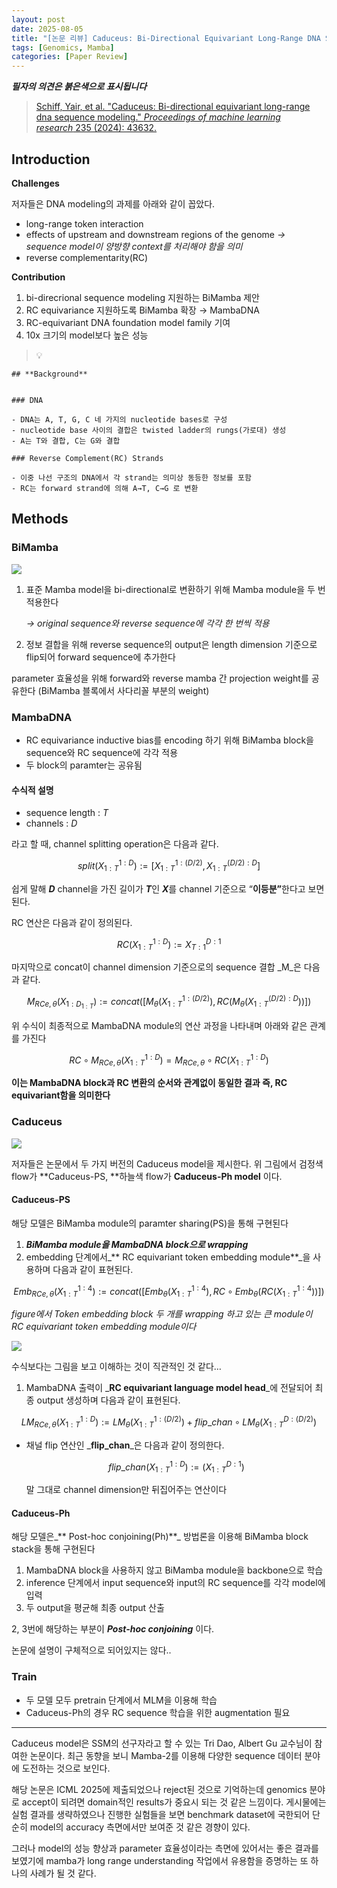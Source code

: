 ```yaml
---
layout: post
date: 2025-08-05
title: "[논문 리뷰] Caduceus: Bi-Directional Equivariant Long-Range DNA Sequence Modeling"
tags: [Genomics, Mamba]
categories: [Paper Review]
---
```


<span class="notion-red">_**필자의 의견은 붉은색으로 표시됩니다**_</span>


> [Schiff, Yair, et al. "Caduceus: Bi-directional equivariant long-range dna sequence modeling." ](https://pmc.ncbi.nlm.nih.gov/articles/PMC12189541/)[_Proceedings of machine learning research_](https://pmc.ncbi.nlm.nih.gov/articles/PMC12189541/)[ 235 (2024): 43632.](https://pmc.ncbi.nlm.nih.gov/articles/PMC12189541/)



## Introduction


**Challenges**


저자들은 DNA modeling의 과제를 아래와 같이 꼽았다.

- long-range token interaction
- effects of upstream and downstream regions of the genome 
_→ sequence model이 양방향 context를 처리해야 함을 의미_
- reverse complementarity(RC)

**Contribution**

1. bi-direcrional sequence modeling 지원하는 BiMamba 제안
1. RC equivariance 지원하도록 BiMamba 확장 → MambaDNA
1. RC-equivariant DNA foundation model family 기여
1. 10x 크기의 model보다 높은 성능

> 💡 


	## **Background**


	### DNA

	- DNA는 A, T, G, C 네 가지의 nucleotide bases로 구성
	- nucleotide base 사이의 결합은 twisted ladder의 rungs(가로대) 생성
	- A는 T와 결합, C는 G와 결합

	### Reverse Complement(RC) Strands

	- 이중 나선 구조의 DNA에서 각 strand는 의미상 동등한 정보를 포함
	- RC는 forward strand에 의해 A→T, C→G 로 변환


## Methods



### BiMamba


![](https://prod-files-secure.s3.us-west-2.amazonaws.com/542b861c-36a8-4051-84e5-8804b6728dba/2c247d59-7815-4980-99f0-8f0d21f445a7/image.png?X-Amz-Algorithm=AWS4-HMAC-SHA256&X-Amz-Content-Sha256=UNSIGNED-PAYLOAD&X-Amz-Credential=ASIAZI2LB4663NEWL33P%2F20250930%2Fus-west-2%2Fs3%2Faws4_request&X-Amz-Date=20250930T180126Z&X-Amz-Expires=3600&X-Amz-Security-Token=IQoJb3JpZ2luX2VjEGkaCXVzLXdlc3QtMiJIMEYCIQCqLjHx9ofMHOVNBLcgqo%2FnF%2FtxBkJPGTj4fftbzLPsPgIhAN9sgLmeh2ZJUoXkdJmgCN1Cc1UbyGoVuK1YkxBCwd90KogECPL%2F%2F%2F%2F%2F%2F%2F%2F%2F%2FwEQABoMNjM3NDIzMTgzODA1Igwv92icdTiRqiYaLXUq3AOsWwZDIDXzLJ1GJxtVq4PvuieaZwAfgnwE8ftMRRq%2BrTlbwfdp3kZneLf1juUgdWabs6onVNzcnWS9i0iXKyxaeA%2BPSEfERjq3NlFtYUsEIbUPcB5yCY4AFcC4MkxSM4xpKSqKJ8EzVlghuqs%2Bc46V07kwl4978VrTO1g6MPzeLEPvsDI%2FJWSVZbCgcgkDMApmxvymGCaBoh7EzkOeRl6vbbpyfQfxS0NU%2BWXTPPhM99Yn%2BSAJUce5ogmc2uGTMjlUVYlcSyit3HlhBp7sBvKcNlK9kandbe6aoy0EpDQbI2fvz1COOkMHrINF2Tc%2BpHmMaElmeM45bwe6ZmHZa%2BgdKTu27tu0Lvzds0bcyTmGR9rfBPAVKLV%2BTf81E9CjW%2BWQi%2FvrrZQCAM%2F8iqE5bCJozd5axWBqweLXhAOKv%2F7wOiHbyoEZWGE0renXKmp5Xr5eZAl%2FRzkvC1pxMvmceHMBnF3cAlaJJ%2BnCP4vZYBEsQDey4oiMemy%2FNp6LyBnzxWhkRSoLZ34q7nR0kyjXWBe2qBqfofzZ%2F812Jnkz9U9dzOiPbTYwfBifTe3f%2FLWOwOX7GyH%2B9QNMaUkk7943dxbO4z28uKcS588CHjazDTrCtOXEB69hsb5F363wfTCKl%2FDGBjqkAcWy6roE7rEPE5ntbe54wGvlibPnfQV4Ubj0kiJxY%2BnE8TA0IWnaiG2efdDs2wTIHqgvdkKyoNXdnaqQs5YdQcwfduwaCaPlF%2FHnRAN7%2FujnodixqWudX4XiVaSOLkQ2iDTZmzjpUqqEAFxtPWXL0aLfwUbgJUw%2Fl0X6RO8TFMHTc6vHMtYnClBnz86X8Ibi5Cq5MB7BhVOxnrxwtAmOXKEFUsTV&X-Amz-Signature=2a5cb81e51cfbd910af43e8ed14d0068f671a070b1a36c883584ed7fdd7b6693&X-Amz-SignedHeaders=host&x-amz-checksum-mode=ENABLED&x-id=GetObject)

1. 표준 Mamba model을 bi-directional로 변환하기 위해 Mamba module을 두 번 적용한다

	_→ original sequence와 reverse sequence에 각각 한 번씩 적용_

1. 정보 결합을 위해 reverse sequence의 output은 length dimension 기준으로 flip되어 forward sequence에 추가한다

parameter 효율성을 위해 forward와 reverse mamba 간 projection weight를 공유한다 (BiMamba 블록에서 사다리꼴 부분의 weight)



### MambaDNA

- RC equivariance inductive bias를 encoding 하기 위해 BiMamba block을 sequence와 RC sequence에 각각 적용
- 두 block의 paramter는 공유됨


#### 수식적 설명

- sequence length : _T_
- channels : _D_

라고 할 때,  channel splitting operation은 다음과 같다.


$$
split(X^{1:D}_{1:T}):=[X^{1:(D/2)}_{1:T},X^{(D/2):D}_{1:T}]
$$


<span class="notion-red">쉽게 말해 </span><span class="notion-red">_**D**_</span><span class="notion-red"> channel을 가진 길이가 </span><span class="notion-red">_**T**_</span><span class="notion-red">인 </span><span class="notion-red">_**X**_</span><span class="notion-red">를 channel 기준으로 “</span><span class="notion-red">**이등분”**</span><span class="notion-red">한다고 보면 된다.</span>


RC 연산은 다음과 같이 정의된다.


$$
RC(X^{1:D}_{1:T}):=X^{D:1}_{T:1}
$$


마지막으로 concat이 channel dimension 기준으로의 sequence 결합 _M_은 다음과 같다.


$$
M_{RCe,\theta}(X_{1:D_{1:T}}):=concat([M_{\theta}(X^{1:(D/2)}_{1:T}),RC(M_{\theta}(X^{(D/2):D}_{1:T}))])
$$


위 수식이 최종적으로 MambaDNA module의 연산 과정을 나타내며 아래와 같은 관계를 가진다


$$
RC\circ M_{RCe,\theta}(X^{1:D}_{1:T}) = M_{RCe,\theta} \circ RC(X^{1:D}_{1:T})
$$


**이는 MambaDNA block과 RC 변환의 순서와 관계없이 동일한 결과 즉, RC equivariant함을 의미한다**



### Caduceus


![](https://prod-files-secure.s3.us-west-2.amazonaws.com/542b861c-36a8-4051-84e5-8804b6728dba/f94a60d7-8145-473b-aef9-7c68d3ec604a/image.png?X-Amz-Algorithm=AWS4-HMAC-SHA256&X-Amz-Content-Sha256=UNSIGNED-PAYLOAD&X-Amz-Credential=ASIAZI2LB4663NEWL33P%2F20250930%2Fus-west-2%2Fs3%2Faws4_request&X-Amz-Date=20250930T180126Z&X-Amz-Expires=3600&X-Amz-Security-Token=IQoJb3JpZ2luX2VjEGkaCXVzLXdlc3QtMiJIMEYCIQCqLjHx9ofMHOVNBLcgqo%2FnF%2FtxBkJPGTj4fftbzLPsPgIhAN9sgLmeh2ZJUoXkdJmgCN1Cc1UbyGoVuK1YkxBCwd90KogECPL%2F%2F%2F%2F%2F%2F%2F%2F%2F%2FwEQABoMNjM3NDIzMTgzODA1Igwv92icdTiRqiYaLXUq3AOsWwZDIDXzLJ1GJxtVq4PvuieaZwAfgnwE8ftMRRq%2BrTlbwfdp3kZneLf1juUgdWabs6onVNzcnWS9i0iXKyxaeA%2BPSEfERjq3NlFtYUsEIbUPcB5yCY4AFcC4MkxSM4xpKSqKJ8EzVlghuqs%2Bc46V07kwl4978VrTO1g6MPzeLEPvsDI%2FJWSVZbCgcgkDMApmxvymGCaBoh7EzkOeRl6vbbpyfQfxS0NU%2BWXTPPhM99Yn%2BSAJUce5ogmc2uGTMjlUVYlcSyit3HlhBp7sBvKcNlK9kandbe6aoy0EpDQbI2fvz1COOkMHrINF2Tc%2BpHmMaElmeM45bwe6ZmHZa%2BgdKTu27tu0Lvzds0bcyTmGR9rfBPAVKLV%2BTf81E9CjW%2BWQi%2FvrrZQCAM%2F8iqE5bCJozd5axWBqweLXhAOKv%2F7wOiHbyoEZWGE0renXKmp5Xr5eZAl%2FRzkvC1pxMvmceHMBnF3cAlaJJ%2BnCP4vZYBEsQDey4oiMemy%2FNp6LyBnzxWhkRSoLZ34q7nR0kyjXWBe2qBqfofzZ%2F812Jnkz9U9dzOiPbTYwfBifTe3f%2FLWOwOX7GyH%2B9QNMaUkk7943dxbO4z28uKcS588CHjazDTrCtOXEB69hsb5F363wfTCKl%2FDGBjqkAcWy6roE7rEPE5ntbe54wGvlibPnfQV4Ubj0kiJxY%2BnE8TA0IWnaiG2efdDs2wTIHqgvdkKyoNXdnaqQs5YdQcwfduwaCaPlF%2FHnRAN7%2FujnodixqWudX4XiVaSOLkQ2iDTZmzjpUqqEAFxtPWXL0aLfwUbgJUw%2Fl0X6RO8TFMHTc6vHMtYnClBnz86X8Ibi5Cq5MB7BhVOxnrxwtAmOXKEFUsTV&X-Amz-Signature=92a016f374985dbf2f651a5f23a5528bb7f74576a9450e75e518e6bb0df3a488&X-Amz-SignedHeaders=host&x-amz-checksum-mode=ENABLED&x-id=GetObject)


저자들은 논문에서 두 가지 버전의 Caduceus model을 제시한다. 위 그림에서 검정색 flow가 **Caduceus-PS, **하늘색 flow가 **Caduceus-Ph model** 이다.



#### Caduceus-PS


해당 모델은 BiMamba module의 paramter sharing(PS)을 통해 구현된다

1. _**BiMamba module을 MambaDNA block으로 wrapping**_
1. embedding 단계에서_** RC equivariant token embedding module**_을 사용하며 다음과 같이 표현된다.

$$
Emb_{RCe,\theta}(X^{1:4}_{1:T}):=concat([Emb_{\theta}(X^{1:4}_{1:T}),RC \circ Emb_{\theta}(RC(X^{1:4}_{1:T}))])
$$


_figure에서 Token embedding block 두 개를 wrapping 하고 있는 큰 module이 RC equivariant token embedding module이다_


![](https://prod-files-secure.s3.us-west-2.amazonaws.com/542b861c-36a8-4051-84e5-8804b6728dba/b175e4da-71eb-4e91-8c23-a06dabe673c9/image.png?X-Amz-Algorithm=AWS4-HMAC-SHA256&X-Amz-Content-Sha256=UNSIGNED-PAYLOAD&X-Amz-Credential=ASIAZI2LB4663NEWL33P%2F20250930%2Fus-west-2%2Fs3%2Faws4_request&X-Amz-Date=20250930T180126Z&X-Amz-Expires=3600&X-Amz-Security-Token=IQoJb3JpZ2luX2VjEGkaCXVzLXdlc3QtMiJIMEYCIQCqLjHx9ofMHOVNBLcgqo%2FnF%2FtxBkJPGTj4fftbzLPsPgIhAN9sgLmeh2ZJUoXkdJmgCN1Cc1UbyGoVuK1YkxBCwd90KogECPL%2F%2F%2F%2F%2F%2F%2F%2F%2F%2FwEQABoMNjM3NDIzMTgzODA1Igwv92icdTiRqiYaLXUq3AOsWwZDIDXzLJ1GJxtVq4PvuieaZwAfgnwE8ftMRRq%2BrTlbwfdp3kZneLf1juUgdWabs6onVNzcnWS9i0iXKyxaeA%2BPSEfERjq3NlFtYUsEIbUPcB5yCY4AFcC4MkxSM4xpKSqKJ8EzVlghuqs%2Bc46V07kwl4978VrTO1g6MPzeLEPvsDI%2FJWSVZbCgcgkDMApmxvymGCaBoh7EzkOeRl6vbbpyfQfxS0NU%2BWXTPPhM99Yn%2BSAJUce5ogmc2uGTMjlUVYlcSyit3HlhBp7sBvKcNlK9kandbe6aoy0EpDQbI2fvz1COOkMHrINF2Tc%2BpHmMaElmeM45bwe6ZmHZa%2BgdKTu27tu0Lvzds0bcyTmGR9rfBPAVKLV%2BTf81E9CjW%2BWQi%2FvrrZQCAM%2F8iqE5bCJozd5axWBqweLXhAOKv%2F7wOiHbyoEZWGE0renXKmp5Xr5eZAl%2FRzkvC1pxMvmceHMBnF3cAlaJJ%2BnCP4vZYBEsQDey4oiMemy%2FNp6LyBnzxWhkRSoLZ34q7nR0kyjXWBe2qBqfofzZ%2F812Jnkz9U9dzOiPbTYwfBifTe3f%2FLWOwOX7GyH%2B9QNMaUkk7943dxbO4z28uKcS588CHjazDTrCtOXEB69hsb5F363wfTCKl%2FDGBjqkAcWy6roE7rEPE5ntbe54wGvlibPnfQV4Ubj0kiJxY%2BnE8TA0IWnaiG2efdDs2wTIHqgvdkKyoNXdnaqQs5YdQcwfduwaCaPlF%2FHnRAN7%2FujnodixqWudX4XiVaSOLkQ2iDTZmzjpUqqEAFxtPWXL0aLfwUbgJUw%2Fl0X6RO8TFMHTc6vHMtYnClBnz86X8Ibi5Cq5MB7BhVOxnrxwtAmOXKEFUsTV&X-Amz-Signature=01d6bbd7b35fde513a6327719d56c593c93f03e9f98107b1a53ca65681f73eda&X-Amz-SignedHeaders=host&x-amz-checksum-mode=ENABLED&x-id=GetObject)


<span class="notion-red">수식보다는 그림을 보고 이해하는 것이 직관적인 것 같다…</span>

1. MambaDNA 출력이 _**RC equivariant language model head**_에 전달되어 최종 output 생성하며 다음과 같이 표현된다.

$$
LM_{RCe,\theta}(X^{1:D}_{1:T}):= LM_{\theta}(X^{1:(D/2)}_{1:T})+flip\_chan\circ LM_{\theta}(X^{D:(D/2)}_{1:T})
$$

- 채널 flip 연산인 _**flip\_chan**_은 다음과 같이 정의한다.

	$$
	flip\_chan(X^{1:D}_{1:T}):=(X^{D:1}_{1:T})
	$$


	말 그대로 channel dimension만 뒤집어주는 연산이다



#### Caduceus-Ph


해당 모델은_** Post-hoc conjoining(Ph)**_ 방법론을 이용해 BiMamba block stack을 통해 구현된다

1. MambaDNA block을 사용하지 않고 BiMamba module을 backbone으로 학습
1. inference 단계에서 input sequence와 input의 RC sequence를 각각 model에 입력
1. 두 output을 평균해 최종 output 산출

2, 3번에 해당하는 부분이 _**Post-hoc conjoining**_ 이다.


<span class="notion-red">논문에 설명이 구체적으로 되어있지는 않다..</span>



### Train

- 두 모델 모두 pretrain 단계에서 MLM을 이용해 학습
- Caduceus-Ph의 경우 RC sequence 학습을 위한 augmentation 필요

---


<span class="notion-red">Caduceus model은 SSM의 선구자라고 할 수 있는 Tri Dao, Albert Gu 교수님이 참여한 논문이다. 최근 동향을 보니 Mamba-2를 이용해 다양한 sequence 데이터 분야에 도전하는 것으로 보인다.</span>


<span class="notion-red">해당 논문은 ICML 2025에 제출되었으나 reject된 것으로 기억하는데 genomics 분야로 accept이 되려면 domain적인 results가 중요시 되는 것 같은 느낌이다. 게시물에는 실험 결과를 생략하였으나 진행한 실험들을 보면 benchmark dataset에 국한되어 단순히 model의 accuracy 측면에서만 보여준 것 같은 경향이 있다.</span>


<span class="notion-red">그러나 model의 성능 향상과 parameter 효율성이라는 측면에 있어서는 좋은 결과를 보였기에 mamba가 long range understanding 작업에서 유용함을 증명하는 또 하나의 사례가 될 것 같다.</span>

